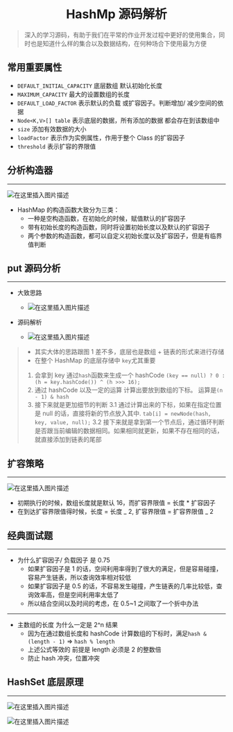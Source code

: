 <div align = "center"><h1>HashMp 源码解析</h1></div>

> 深入的学习源码，有助于我们在平常的作业开发过程中更好的使用集合，同时也是知道什么样的集合以及数据结构，在何种场合下使用最为方便

## 常用重要属性

- `DEFAULT_INITIAL_CAPACITY` 底层数组 默认初始化长度
- `MAXIMUM_CAPACITY` 最大的设置数组的长度
- `DEFAULT_LOAD_FACTOR` 表示默认的负载 或扩容因子。判断增加/ 减少空间的依据
- `Node<K,V>[] table` 表示底层的数据，所有添加的数据 都会存在到该数组中
- `size` 添加有效数据的大小
- `loadFactor` 表示作为实例属性，作用于整个 Class 的扩容因子
- `threshold` 表示扩容的界限值

## 分析构造器

<hr />

![在这里插入图片描述](https://img-blog.csdnimg.cn/ab13af6a3643404aa0dc5da50a7b1a0c.png#pic_center)

- HashMap 的构造函数大致分为三类：
  - 一种是空构造函数，在初始化的时候，赋值默认的扩容因子
  - 带有初始长度的构造函数，同时将设置初始长度以及默认的扩容因子
  - 两个参数的构造函数，都可以自定义初始长度以及扩容因子，但是有临界值判断

## put 源码分析

<hr />

- 大致思路

  - ![在这里插入图片描述](https://img-blog.csdnimg.cn/c895c8f0726e45c9b2b284c5fab8eb0e.png)

- 源码解析
  - ![在这里插入图片描述](https://img-blog.csdnimg.cn/04ad48f34f614c348a5128c72b59a82e.png#pic_center)

> - 其实大体的思路跟图 1 差不多，底层也是数组 + 链表的形式来进行存储
> - 在整个 HashMap 的底层存储中 `key`尤其重要
>
> 1. 会拿到 key 通过`hash`函数来生成一个 hashCode `(key == null) ? 0 : (h = key.hashCode()) ^ (h >>> 16);`
> 2. 通过 hashCode 以及一定的运算 计算出要放到数组的下标。 运算是`(n - 1) & hash`
> 3. 接下来就是更加细节的判断
>    3.1 通过计算出来的下标，如果在指定位置是 null 的话，直接将新的节点放入其中. `tab[i] = newNode(hash, key, value, null);`
>    3.2 接下来就是拿到第一个节点后，通过循环判断是否跟当前编辑的数据相同。如果相同就更新，如果不存在相同的话，就直接添加到链表的尾部

## 扩容策略

<hr />

![在这里插入图片描述](https://img-blog.csdnimg.cn/9d6a1d4960524c6dacbb66705a158493.png#pic_center)

- 初期执行的时候，数组长度就是默认 16，而扩容界限值 = 长度 \* 扩容因子
- 在到达扩容界限值得时候，长度 = 长度 _ 2, 扩容界限值 = 扩容界限值 _ 2

## 经典面试题

<hr/>

- 为什么扩容因子/ 负载因子 是 0.75
  - 如果扩容因子是 1 的话，空间利用率得到了很大的满足，但是容易碰撞，容易产生链表，所以查询效率相对较低
  - 如果扩容因子是 0.5 的话，不容易发生碰撞，产生链表的几率比较低，查询效率高，但是空间利用率太低了
  - 所以结合空间以及时间的考虑，在 0.5~1 之间取了一个折中办法

<hr />

- 主数组的长度 为什么一定是 2^n 结果
  - 因为在通过数组长度和 hashCode 计算数组的下标时，满足`hash & (length - 1)` => `hash % length`
  - 上述公式等效的 前提是 length 必须是 2 的整数倍
  - 防止 hash 冲突，位置冲突

## HashSet 底层原理

<hr />

![在这里插入图片描述](https://img-blog.csdnimg.cn/ac7a30afdf7e4a8aa4bbb78981d69c4c.png)

![在这里插入图片描述](https://img-blog.csdnimg.cn/93dae3a087fa4a56b64f089a6e324554.png)
